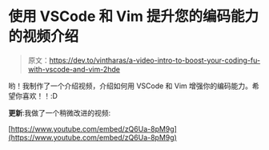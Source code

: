 # 使用 VSCode 和 Vim 提升您的编码能力的视频介绍

> 原文：<https://dev.to/vintharas/a-video-intro-to-boost-your-coding-fu-with-vscode-and-vim-2hde>

哟！我制作了一个介绍视频，介绍如何用 VSCode 和 Vim 增强你的编码能力。希望你喜欢！！:D

**更新**:我做了一个稍微改进的视频:

[https://www.youtube.com/embed/zQ6Ua-8pM9g](https://www.youtube.com/embed/zQ6Ua-8pM9g)